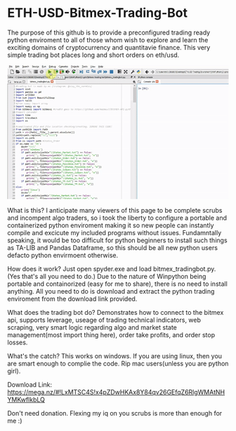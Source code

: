 # ETH-USD-Bitmex-Trading-Bot

The purpose of this github is to provide a preconfigured trading ready python enviroment to all of those whom wish to explore and learn the exciting domains of cryptocurrency and quantitavie finance.  This very simple trading bot places long and short orders on eth/usd. 

![Output Result](https://github.com/RetributionByRevenue/ETH-USD-Bitmex-Trading-Bot/blob/master/demonstration.gif?raw=true?)

What is this?
I anticipate many viewers of this page to be complete scrubs and incompent algo traders, so i took the liberty to configure a portable and containerized python enviroment making it so new people can instantly compile and excicute my included programs without issues. Fundamntally speaking, it would be too difficult for python beginners to install such things as TA-LIB and Pandas Dataframe, so this should be all new python users defacto python envirmoent otherwise. 

How does it work?
Just open spyder.exe and load bitmex_tradingbot.py. (Yes that's all you need to do.)  Due to the nature of Winpython being portable and containorized (easy for me to share), there is no need to install anything.  All you need to do is download and extract the python trading enviroment from the download link provided. 

What does the trading bot do?
Demonstrates how to connect to the bitmex api, supports leverage, useage of trading technical indicators, web scraping, very smart logic regarding algo and market state management(most import thing here), order take profits, and order stop losses.

What's the catch? 
This works on windows. If you are using linux, then you are smart enough to complie the code. Rip mac users(unless you are python girl).

Download Link: https://mega.nz/#!LxMTSC4S!x4pZDwHKAx8Y84qv26GEfqZ6RlgWMAtNHYMKwflkbLQ

Don't need donation. Flexing my iq on you scrubs is more than enough for me :)
